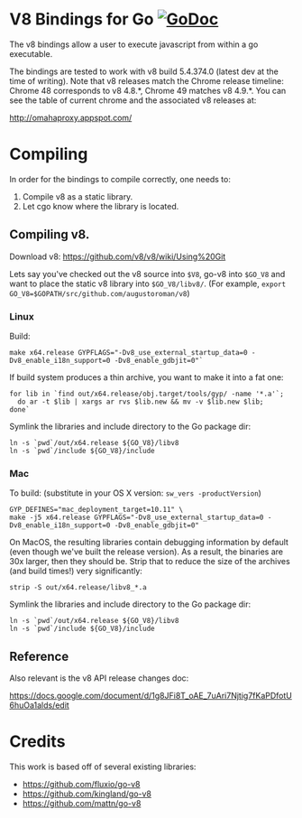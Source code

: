 # V8 Bindings for Go [![GoDoc](https://godoc.org/github.com/augustoroman/v8?status.png)](http://godoc.org/github.com/augustoroman/v8)

The v8 bindings allow a user to execute javascript from within a go executable.

The bindings are tested to work with v8 build 5.4.374.0 (latest dev at the
time of writing).  Note that v8 releases match the Chrome release timeline:
Chrome 48 corresponds to v8 4.8.\*, Chrome 49 matches v8 4.9.\*.  You can see the
table of current chrome and the associated v8 releases at:

  http://omahaproxy.appspot.com/

# Compiling

In order for the bindings to compile correctly, one needs to:

1. Compile v8 as a static library.
2. Let cgo know where the library is located.

## Compiling v8.

Download v8: https://github.com/v8/v8/wiki/Using%20Git

Lets say you've checked out the v8 source into `$V8`, go-v8 into `$GO_V8` and
want to place the static v8 library into `$GO_V8/libv8/`.  (For example,
`export GO_V8=$GOPATH/src/github.com/augustoroman/v8`)


### Linux

Build:

    make x64.release GYPFLAGS="-Dv8_use_external_startup_data=0 -Dv8_enable_i18n_support=0 -Dv8_enable_gdbjit=0"`

If build system produces a thin archive, you want to make it into a fat one:

    for lib in `find out/x64.release/obj.target/tools/gyp/ -name '*.a'`;
      do ar -t $lib | xargs ar rvs $lib.new && mv -v $lib.new $lib;
    done`

Symlink the libraries and include directory to the Go package dir:

    ln -s `pwd`/out/x64.release ${GO_V8}/libv8
    ln -s `pwd`/include ${GO_V8}/include


### Mac

To build: (substitute in your OS X version: `sw_vers -productVersion`)

    GYP_DEFINES="mac_deployment_target=10.11" \
    make -j5 x64.release GYPFLAGS="-Dv8_use_external_startup_data=0 -Dv8_enable_i18n_support=0 -Dv8_enable_gdbjit=0"

On MacOS, the resulting libraries contain debugging information by default (even
though we've built the release version). As a result, the binaries are 30x
larger, then they should be. Strip that to reduce the size of the archives (and
build times!) very significantly:

    strip -S out/x64.release/libv8_*.a

Symlink the libraries and include directory to the Go package dir:

    ln -s `pwd`/out/x64.release ${GO_V8}/libv8
    ln -s `pwd`/include ${GO_V8}/include

## Reference

Also relevant is the v8 API release changes doc:

  https://docs.google.com/document/d/1g8JFi8T_oAE_7uAri7Njtig7fKaPDfotU6huOa1alds/edit


# Credits

This work is based off of several existing libraries:
  * https://github.com/fluxio/go-v8
  * https://github.com/kingland/go-v8
  * https://github.com/mattn/go-v8

